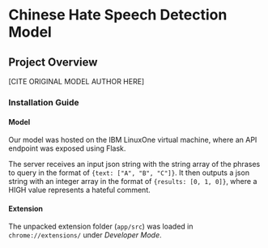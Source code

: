 # Chinese Hate Speech Detection Model

## Project Overview
[CITE ORIGINAL MODEL AUTHOR HERE]

### Installation Guide

#### Model

Our model was hosted on the IBM LinuxOne virtual machine, where an API endpoint was exposed using Flask. 

The server receives an input json string with the string array of the phrases to query in the format of ```{text: ["A", "B", "C"]}```. It then outputs a json string with an integer array in the format of ```{results: [0, 1, 0]}```, where a HIGH value represents a hateful comment.

#### Extension

The unpacked extension folder (```app/src```) was loaded in ```chrome://extensions/``` under _Developer Mode_.
